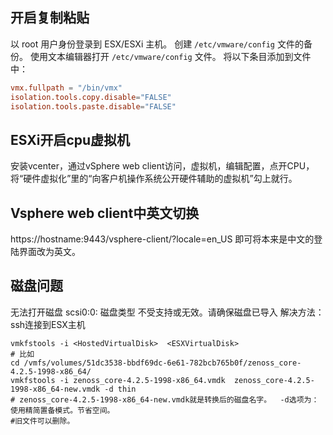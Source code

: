 ## 开启复制粘贴 
以 root 用户身份登录到 ESX/ESXi 主机。
创建 `/etc/vmware/config` 文件的备份。
使用文本编辑器打开 `/etc/vmware/config` 文件。
将以下条目添加到文件中：

```conf
vmx.fullpath = "/bin/vmx"
isolation.tools.copy.disable="FALSE"
isolation.tools.paste.disable="FALSE"

```

## ESXi开启cpu虚拟机
安装vcenter，通过vSphere web client访问，虚拟机，编辑配置，点开CPU，将“硬件虚拟化”里的“向客户机操作系统公开硬件辅助的虚拟机”勾上就行。

## Vsphere web client中英文切换
https://hostname:9443/vsphere-client/?locale=en_US 即可将本来是中文的登陆界面改为英文。

## 磁盘问题
 无法打开磁盘 scsi0:0: 磁盘类型 不受支持或无效。请确保磁盘已导入
解决方法：
ssh连接到ESX主机
```
vmkfstools -i <HostedVirtualDisk>  <ESXVirtualDisk>
# 比如
cd /vmfs/volumes/51dc3538-bbdf69dc-6e61-782bcb765b0f/zenoss_core-4.2.5-1998-x86_64/
vmkfstools -i zenoss_core-4.2.5-1998-x86_64.vmdk  zenoss_core-4.2.5-1998-x86_64-new.vmdk -d thin
# zenoss_core-4.2.5-1998-x86_64-new.vmdk就是转换后的磁盘名字。  -d选项为：使用精简置备模式。节省空间。
#旧文件可以删除。
```
